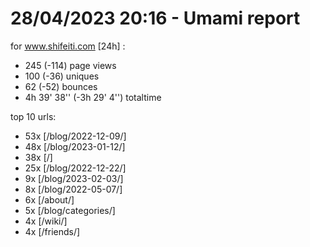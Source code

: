 # 28/04/2023 20:16 - Umami report
for www.shifeiti.com [24h] :

 - 245 (-114) page views
 - 100 (-36) uniques
 - 62 (-52) bounces
 - 4h 39' 38'' (-3h 29' 4'') totaltime


top 10 urls:
 - 53x [/blog/2022-12-09/]
 - 48x [/blog/2023-01-12/]
 - 38x [/]
 - 25x [/blog/2022-12-22/]
 - 9x [/blog/2023-02-03/]
 - 8x [/blog/2022-05-07/]
 - 6x [/about/]
 - 5x [/blog/categories/]
 - 4x [/wiki/]
 - 4x [/friends/]



